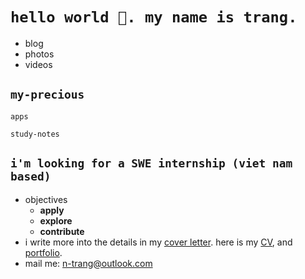 # `hello world 👋. my name is trang.`
- blog
- photos
- videos

## `my-precious`

`apps`

`study-notes`

## `i'm looking for a SWE internship (viet nam based)`
- objectives
    - **apply** 
    - **explore** 
    - **contribute**
- i write more into the details in my [cover letter](). here is my [CV](), and [portfolio]().
- mail me: <n-trang@outlook.com>


